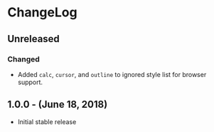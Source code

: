 ChangeLog
=========

Unreleased
-----------------

### Changed
* Added `calc`, `cursor`, and `outline` to ignored style list for browser support.

1.0.0 - (June 18, 2018)
------------------
* Initial stable release
